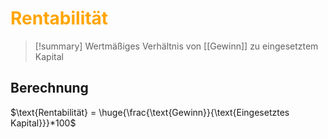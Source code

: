 # <font color = "orange">Rentabilität</font>
>[!summary]
>Wertmäßiges Verhältnis von [[Gewinn]] zu eingesetztem Kapital

## Berechnung
$\text{Rentabilität} = \huge{\frac{\text{Gewinn}}{\text{Eingesetztes Kapital}}}*100$ 

